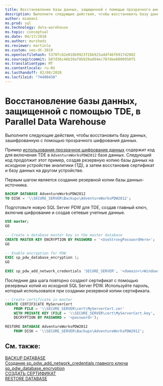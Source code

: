 ```yaml
---
title: Восстановление базы данных, защищенной с помощью прозрачного шифрования
description: Выполните следующие действия, чтобы восстановить базу данных, зашифрованную с помощью прозрачного шифрования данных в хранилище Parallel Data System.
author: mzaman1
ms.prod: sql
ms.technology: data-warehouse
ms.topic: conceptual
ms.date: 04/17/2018
ms.author: murshedz
ms.reviewer: martinle
ms.custom: seo-dt-2019
ms.openlocfilehash: 53707c62e018b9923f2bb923a4df46f6917d2902
ms.sourcegitcommit: b87d36c46b39af8b929ad94ec707dee8800950f5
ms.translationtype: MT
ms.contentlocale: ru-RU
ms.lasthandoff: 02/08/2020
ms.locfileid: "74400438"
---
```

# <a name="restore-a-database-protected-by-tde-in-parallel-data-warehouse"></a>Восстановление базы данных, защищенной с помощью TDE, в Parallel Data Warehouse
Выполните следующие действия, чтобы восстановить базу данных, зашифрованную с помощью прозрачного шифрования данных.  
  
Пример [использования прозрачное шифрование данных](transparent-data-encryption.md#using-tde) содержит код для включения TDE в `AdventureWorksPDW2012` базе данных. Следующий код продолжит этот пример, создав резервную копию базы данных на исходном устройстве аналитики (ТД), а затем восстановив сертификат и базу данных на другом устройстве.  
  
Первым шагом является создание резервной копии базы данных-источника.  
  
```sql  
BACKUP DATABASE AdventureWorksPDW2012   
TO DISK = '\\SECURE_SERVER\Backups\AdventureWorksPDW2012';  
```  
  
Подготовьте новую SQL Server PDW для TDE, создав главный ключ, включив шифрование и создав сетевые учетные данные.  
  
```sql  
USE master;  
GO  
  
-- Create a database master key in the master database  
CREATE MASTER KEY ENCRYPTION BY PASSWORD = '<UseStrongPasswordHere>';  
GO  
  
-- Enable encryption for PDW  
EXEC sp_pdw_database_encryption 1;  
GO  
  
EXEC sp_pdw_add_network_credentials 'SECURE_SERVER', '<domain>\<Windows_user>', '<password>';  
```  
  
Последние два шага повторно создают сертификат с помощью резервных копий из исходной SQL Server PDW. Используйте пароль, который использовался при создании резервной копии сертификата.  
  
```sql  
-- Create certificate in master  
CREATE CERTIFICATE MyServerCert  
    FROM FILE = '\\SECURE_SERVER\cert\MyServerCert.cer'   
    WITH PRIVATE KEY (FILE = '\\SECURE_SERVER\cert\MyServerCert.key',   
    DECRYPTION BY PASSWORD = '<password>');  
  
RESTORE DATABASE AdventureWorksPDW2012   
    FROM DISK = '\\SECURE_SERVER\Backups\AdventureWorksPDW2012';  
```  
  
## <a name="see-also"></a>См. также:  
[BACKUP DATABASE](../t-sql/statements/backup-database-parallel-data-warehouse.md)  
[Создание sp_pdw_add_network_credentials главного ключа](../t-sql/statements/create-master-key-transact-sql.md) 
[](../relational-databases/system-stored-procedures/sp-pdw-add-network-credentials-sql-data-warehouse.md)  
[sp_pdw_database_encryption](../relational-databases/system-stored-procedures/sp-pdw-database-encryption-sql-data-warehouse.md)  
[СОЗДАТЬ СЕРТИФИКАТ](../t-sql/statements/create-certificate-transact-sql.md)  
[RESTORE DATABASE](../t-sql/statements/restore-database-parallel-data-warehouse.md)
  
